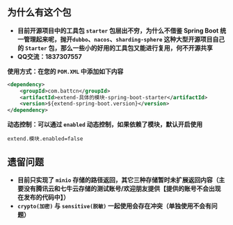 ## 为什么有这个包

- **目前开源项目中的工具包 `starter` 包层出不穷，为什么不借鉴 Spring Boot 统一管理起来呢，抛开`dubbo`、`nacos`、`sharding-sphere` 这种大型开源项目自己的 `Starter` 包，那么一些小的好用的工具包又能进行复用，何不开源共享**
- **QQ交流：1837307557**

**使用方式：在您的 `POM.XML` 中添加如下内容**

```xml
<dependency>
    <groupId>com.battcn</groupId>
    <artifactId>extend-具体的模块-spring-boot-starter</artifactId>
    <version>${extend-spring-boot.version}</version>
</dependency>
```

**动态控制：可以通过 `enabled` 动态控制，如果依赖了模块，默认开启使用**
``` properties
extend.模块.enabled=false
```

## 遗留问题

- **目前只实现了 `minio` 存储的路径返回，其它三种存储暂时未扩展返回内容（主要没有腾讯云和七牛云存储的测试账号/欢迎朋友提供【提供的账号不会出现在发布的代码中】）**
- **`crypto(加密)` 与 `sensitive(脱敏)` 一起使用会存在冲突（单独使用不会有问题）**